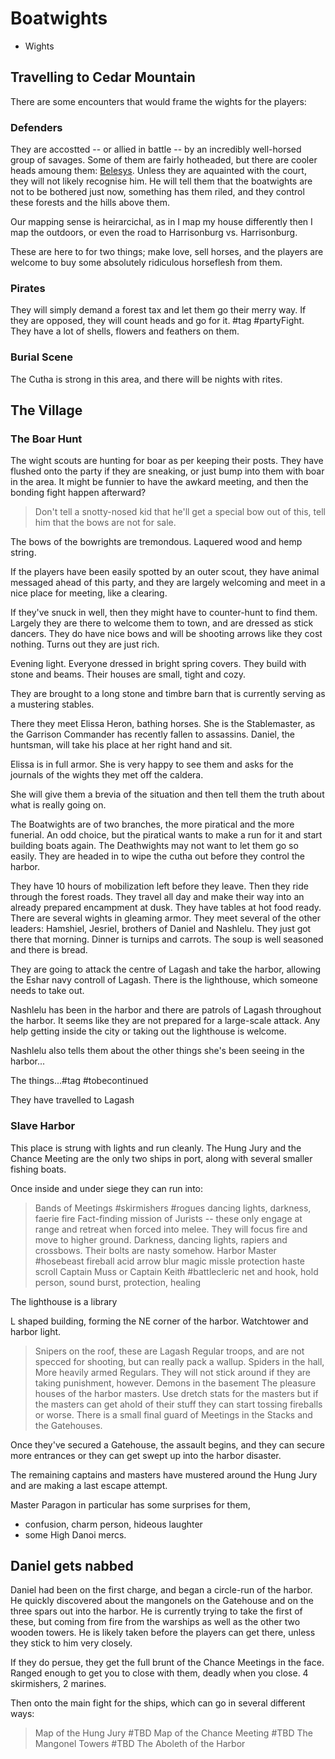 # Boatwights
 + Wights

 ## Travelling to Cedar Mountain

 There are some encounters that would frame the wights for the players:

 ### Defenders

 They are accostted -- or allied in battle --  by an incredibly well-horsed group of savages. Some of them are fairly hotheaded, but there are cooler heads amoung them: [Belesys](/p/belesys.md). Unless they are aquainted with the court, they will not likely recognise him. He will tell them that the boatwights are not to be bothered just now, something has them riled, and they control these forests and the hills above them.

 Our mapping sense is heirarcichal, as in I map my house differently then I map the outdoors, or even the road to Harrisonburg vs. Harrisonburg. 
 
 These are here to for two things; make love, sell horses, and the players are welcome to buy some absolutely ridiculous horseflesh from them.

 ### Pirates

 They will simply demand a forest tax and let them go their merry way. If they are opposed, they will count heads and go for it. #tag #partyFight. They have a lot of shells, flowers and feathers on them.

 ### Burial Scene

 The Cutha is strong in this area, and there will be nights with rites.

 ## The Village

 ### The Boar Hunt

 The wight scouts are hunting for boar as per keeping their posts. They have flushed onto the party if they are sneaking, or just bump into them with boar in the area. It might be funnier to have the awkard meeting, and then the bonding fight happen afterward? 

 > Don't tell a snotty-nosed kid that he'll get a special bow out of this, tell him that the bows are not for sale.

 The bows of the bowrights are tremondous. Laquered wood and hemp string. 

 If the players have been easily spotted by an outer scout, they have animal messaged ahead of this party, and they are largely welcoming and meet in a nice place for meeting, like a clearing.

 If they've snuck in well, then they might have to counter-hunt to find them. Largely they are there to welcome them to town, and are dressed as stick dancers. They do have nice bows and will be shooting arrows like they cost nothing. Turns out they are just rich.

Evening light. Everyone dressed in bright spring covers. They build with stone and beams. Their houses are small, tight and cozy. 

They are brought to a long stone and timbre barn that is currently serving as a mustering stables.

There they meet Elissa Heron, bathing horses. She is the Stablemaster, as the Garrison Commander has recently fallen to assassins. Daniel, the huntsman, will take his place at her right hand and sit.

Elissa is in full armor. She is very happy to see them and asks for the journals of the wights they met off the caldera.

She will give them a brevia of the situation and then tell them the truth about what is really going on.

The Boatwights are of two branches, the more piratical and the more funerial. An odd choice, but the piratical wants to make a run for it and start building boats again. The Deathwights may not want to let them go so easily. They are headed in to wipe the cutha out before they control the harbor. 

They have 10 hours of mobilization left before they leave. Then they ride through the forest roads. They travel all day and make their way into an already prepared encampment at dusk. They have tables at hot food ready. There are several wights in gleaming armor. They meet several of the other leaders: Hamshiel, Jesriel, brothers of Daniel and Nashlelu. They just got there that morning. Dinner is turnips and carrots. The soup is well seasoned and there is bread.

They are going to attack the centre of Lagash and take the harbor, allowing the Eshar navy controll of Lagash. There is the lighthouse, which someone needs to take out.

Nashlelu has been in the harbor and there are patrols of Lagash throughout the harbor. It seems like they are not prepared for a large-scale attack. Any help getting inside the city or taking out the lighthouse is welcome.

Nashlelu also tells them about the other things she's been seeing in the harbor...

The things...#tag #tobecontinued

They have travelled to Lagash

### Slave Harbor

This place is strung with lights and run cleanly. The Hung Jury and the Chance Meeting are the only two ships in port, along with several smaller fishing boats.

Once inside and under siege they can run into:
 > Bands of Meetings #skirmishers #rogues dancing lights, darkness, faerie fire
 > Fact-finding mission of Jurists -- these only engage at range and retreat when forced into melee. They will focus fire and move to higher ground. Darkness, dancing lights, rapiers and crossbows. Their bolts are nasty somehow.
 > Harbor Master #hosebeast fireball acid arrow blur magic missle protection haste scroll
 > Captain Muss or Captain Keith #battlecleric net and hook, hold person, sound burst, protection, healing
 
 The lighthouse is a library

L shaped building, forming the NE corner of the harbor. Watchtower and harbor light. 
 > Snipers on the roof, these are Lagash Regular troops, and are not specced for shooting, but can really pack a wallup.
 > Spiders in the hall, More heavily armed Regulars. They will not stick around if they are taking punishment, however.
 > Demons in the basement The pleasure houses of the harbor masters. Use dretch stats for the masters but if the masters can get ahold of their stuff they can start tossing fireballs or worse.
 > There is a small final guard of Meetings in the Stacks and the Gatehouses. 

 Once they've secured a Gatehouse, the assault begins, and they can secure more entrances or they can get swept up into the harbor disaster.

 The remaining captains and masters have mustered around the Hung Jury and are making a last escape attempt.

 Master Paragon in particular has some surprises for them, 
  * confusion, charm person, hideous laughter
  * some High Danoi mercs. 
  
## Daniel gets nabbed
 
 Daniel had been on the first charge, and began a circle-run of the harbor. He quickly discovered about the mangonels on the Gatehouse and on the three spars out into the harbor. He is currently trying to take the first of these, but coming from fire from the warships as well as the other two wooden towers. He is likely taken before the players can get there, unless they stick to him very closely.

 If they do persue, they get the full brunt of the Chance Meetings in the face. Ranged enough to get you to close with them, deadly when you close. 4 skirmishers, 2 marines.

 Then onto the main fight for the ships, which can go in several different ways:

 > Map of the Hung Jury #TBD
 > Map of the Chance Meeting #TBD
 > The Mangonel Towers #TBD
 > The Aboleth of the Harbor

